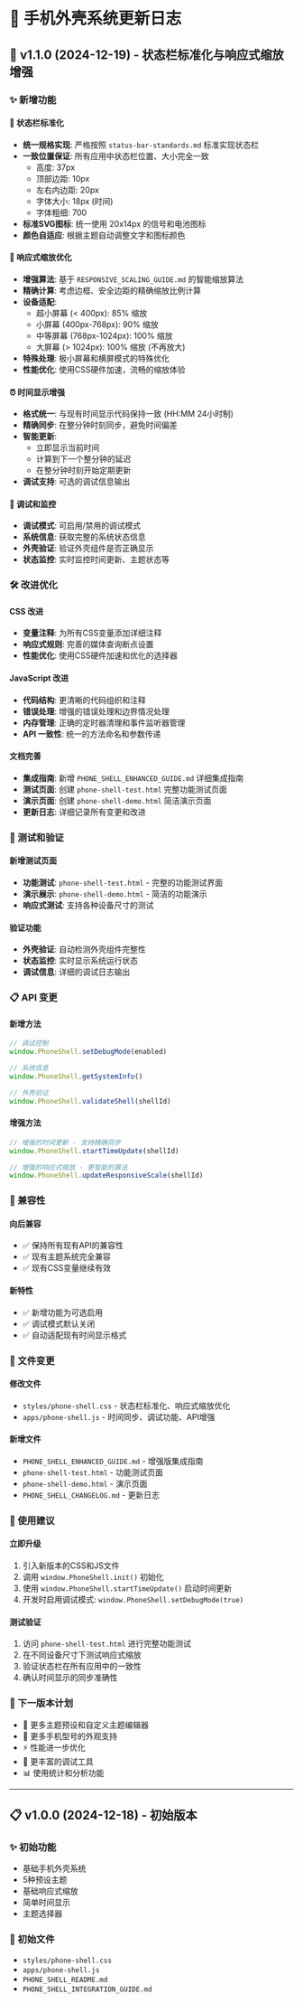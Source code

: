 # 📱 手机外壳系统更新日志

## 🚀 v1.1.0 (2024-12-19) - 状态栏标准化与响应式缩放增强

### ✨ 新增功能

#### 🎯 状态栏标准化
- **统一规格实现**: 严格按照 `status-bar-standards.md` 标准实现状态栏
- **一致位置保证**: 所有应用中状态栏位置、大小完全一致
  - 高度: 37px
  - 顶部边距: 10px
  - 左右内边距: 20px
  - 字体大小: 18px (时间)
  - 字体粗细: 700
- **标准SVG图标**: 统一使用 20x14px 的信号和电池图标
- **颜色自适应**: 根据主题自动调整文字和图标颜色

#### 📱 响应式缩放优化
- **增强算法**: 基于 `RESPONSIVE_SCALING_GUIDE.md` 的智能缩放算法
- **精确计算**: 考虑边框、安全边距的精确缩放比例计算
- **设备适配**: 
  - 超小屏幕 (< 400px): 85% 缩放
  - 小屏幕 (400px-768px): 90% 缩放
  - 中等屏幕 (768px-1024px): 100% 缩放
  - 大屏幕 (> 1024px): 100% 缩放 (不再放大)
- **特殊处理**: 极小屏幕和横屏模式的特殊优化
- **性能优化**: 使用CSS硬件加速，流畅的缩放体验

#### ⏰ 时间显示增强
- **格式统一**: 与现有时间显示代码保持一致 (HH:MM 24小时制)
- **精确同步**: 在整分钟时刻同步，避免时间偏差
- **智能更新**: 
  - 立即显示当前时间
  - 计算到下一个整分钟的延迟
  - 在整分钟时刻开始定期更新
- **调试支持**: 可选的调试信息输出

#### 🔧 调试和监控
- **调试模式**: 可启用/禁用的调试模式
- **系统信息**: 获取完整的系统状态信息
- **外壳验证**: 验证外壳组件是否正确显示
- **状态监控**: 实时监控时间更新、主题状态等

### 🛠️ 改进优化

#### CSS 改进
- **变量注释**: 为所有CSS变量添加详细注释
- **响应式规则**: 完善的媒体查询断点设置
- **性能优化**: 使用CSS硬件加速和优化的选择器

#### JavaScript 改进
- **代码结构**: 更清晰的代码组织和注释
- **错误处理**: 增强的错误处理和边界情况处理
- **内存管理**: 正确的定时器清理和事件监听器管理
- **API 一致性**: 统一的方法命名和参数传递

#### 文档完善
- **集成指南**: 新增 `PHONE_SHELL_ENHANCED_GUIDE.md` 详细集成指南
- **测试页面**: 创建 `phone-shell-test.html` 完整功能测试页面
- **演示页面**: 创建 `phone-shell-demo.html` 简洁演示页面
- **更新日志**: 详细记录所有变更和改进

### 🧪 测试和验证

#### 新增测试页面
- **功能测试**: `phone-shell-test.html` - 完整的功能测试界面
- **演示展示**: `phone-shell-demo.html` - 简洁的功能演示
- **响应式测试**: 支持各种设备尺寸的测试

#### 验证功能
- **外壳验证**: 自动检测外壳组件完整性
- **状态监控**: 实时显示系统运行状态
- **调试信息**: 详细的调试日志输出

### 📋 API 变更

#### 新增方法
```javascript
// 调试控制
window.PhoneShell.setDebugMode(enabled)

// 系统信息
window.PhoneShell.getSystemInfo()

// 外壳验证
window.PhoneShell.validateShell(shellId)
```

#### 增强方法
```javascript
// 增强的时间更新 - 支持精确同步
window.PhoneShell.startTimeUpdate(shellId)

// 增强的响应式缩放 - 更智能的算法
window.PhoneShell.updateResponsiveScale(shellId)
```

### 🔄 兼容性

#### 向后兼容
- ✅ 保持所有现有API的兼容性
- ✅ 现有主题系统完全兼容
- ✅ 现有CSS变量继续有效

#### 新特性
- ✅ 新增功能为可选启用
- ✅ 调试模式默认关闭
- ✅ 自动适配现有时间显示格式

### 📁 文件变更

#### 修改文件
- `styles/phone-shell.css` - 状态栏标准化、响应式缩放优化
- `apps/phone-shell.js` - 时间同步、调试功能、API增强

#### 新增文件
- `PHONE_SHELL_ENHANCED_GUIDE.md` - 增强版集成指南
- `phone-shell-test.html` - 功能测试页面
- `phone-shell-demo.html` - 演示页面
- `PHONE_SHELL_CHANGELOG.md` - 更新日志

### 🎯 使用建议

#### 立即升级
1. 引入新版本的CSS和JS文件
2. 调用 `window.PhoneShell.init()` 初始化
3. 使用 `window.PhoneShell.startTimeUpdate()` 启动时间更新
4. 开发时启用调试模式: `window.PhoneShell.setDebugMode(true)`

#### 测试验证
1. 访问 `phone-shell-test.html` 进行完整功能测试
2. 在不同设备尺寸下测试响应式缩放
3. 验证状态栏在所有应用中的一致性
4. 确认时间显示的同步准确性

### 🔮 下一版本计划

- 🎨 更多主题预设和自定义主题编辑器
- 📱 更多手机型号的外观支持
- ⚡ 性能进一步优化
- 🔧 更丰富的调试工具
- 📊 使用统计和分析功能

---

## 📋 v1.0.0 (2024-12-18) - 初始版本

### ✨ 初始功能
- 基础手机外壳系统
- 5种预设主题
- 基础响应式缩放
- 简单时间显示
- 主题选择器

### 📁 初始文件
- `styles/phone-shell.css`
- `apps/phone-shell.js`
- `PHONE_SHELL_README.md`
- `PHONE_SHELL_INTEGRATION_GUIDE.md`
